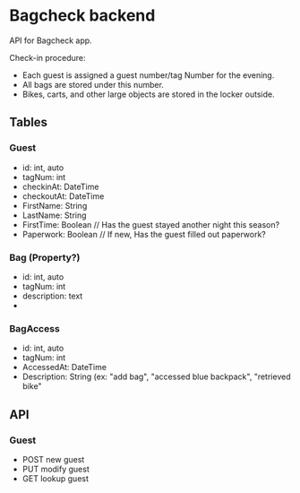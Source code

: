 # Bagcheck backend

API for Bagcheck app.

Check-in procedure:
* Each guest is assigned a guest number/tag Number for the evening.
* All bags are stored under this number.
* Bikes, carts, and other large objects are stored in the locker outside.

## Tables



### Guest
* id: int, auto
* tagNum: int
* checkinAt: DateTime
* checkoutAt: DateTime
* FirstName: String
* LastName: String
* FirstTime: Boolean // Has the guest stayed another night this season?
* Paperwork: Boolean // If new, Has the guest filled out paperwork?

### Bag (Property?)
* id: int, auto
* tagNum: int
* description: text
* 

### BagAccess
* id: int, auto
* tagNum: int
* AccessedAt: DateTime
* Description: String (ex: "add bag", "accessed blue backpack", "retrieved bike"


## API

### Guest
* POST new guest
* PUT modify guest
* GET lookup guest


